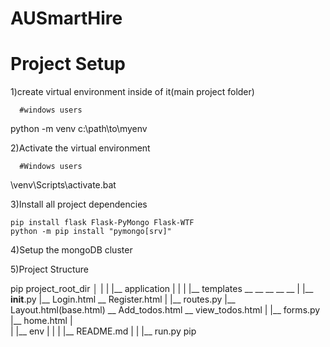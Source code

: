 # AUSmartHire
# Project Setup

1)create virtual environment inside of it(main project folder)
    
      #windows users
python -m venv c:\path\to\myenv

2)Activate the virtual environment
      
      #Windows users
\venv\Scripts\activate.bat

3)Install all project dependencies

    pip install flask Flask-PyMongo Flask-WTF
    python -m pip install "pymongo[srv]"

4)Setup the mongoDB cluster


5)Project Structure

pip
project_root_dir
│
|
|
|__ application
|    |
|    |__ templates __ __ __ __ __ 
|    |__ __init__.py             |__ Login.html __ Register.html
|    |__ routes.py               |__ Layout.html(base.html) __ Add_todos.html __ view_todos.html
|    |__ forms.py                |__ home.html
|                                
|
|__ env
|
|
|
|__ README.md
|
|
|__ run.py
pip
